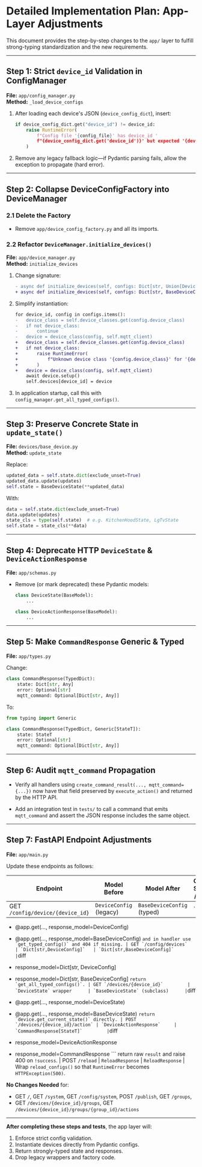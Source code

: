 # Detailed Implementation Plan: App-Layer Adjustments

This document provides the step-by-step changes to the `app/` layer to fulfill strong-typing standardization and the new requirements.

---

## Step 1: Strict `device_id` Validation in ConfigManager

**File:** `app/config_manager.py`  
**Method:** `_load_device_configs`

1. After loading each device's JSON (`device_config_dict`), insert:

    ```python
    if device_config_dict.get("device_id") != device_id:
        raise RuntimeError(
            f"Config file '{config_file}' has device_id '
            f"{device_config_dict.get('device_id')}' but expected '{device_id}'"
        )
    ```

2. Remove any legacy fallback logic—if Pydantic parsing fails, allow the exception to propagate (hard error).

---

## Step 2: Collapse DeviceConfigFactory into DeviceManager

### 2.1 Delete the Factory

- Remove `app/device_config_factory.py` and all its imports.

### 2.2 Refactor `DeviceManager.initialize_devices()`

**File:** `app/device_manager.py`  
**Method:** `initialize_devices`

1. Change signature:

    ```diff
    - async def initialize_devices(self, configs: Dict[str, Union[DeviceConfig, BaseDeviceConfig]]):
    + async def initialize_devices(self, configs: Dict[str, BaseDeviceConfig]):
    ```

2. Simplify instantiation:

    ```diff
    for device_id, config in configs.items():
    -   device_class = self.device_classes.get(config.device_class)
    -   if not device_class:
    -       continue
    -   device = device_class(config, self.mqtt_client)
    +   device_class = self.device_classes.get(config.device_class)
    +   if not device_class:
    +       raise RuntimeError(
    +           f"Unknown device class '{config.device_class}' for '{device_id}'"
    +       )
    +   device = device_class(config, self.mqtt_client)
        await device.setup()
        self.devices[device_id] = device
    ```

3. In application startup, call this with `config_manager.get_all_typed_configs()`.

---

## Step 3: Preserve Concrete State in `update_state()`

**File:** `devices/base_device.py`  
**Method:** `update_state`

Replace:

```python
updated_data = self.state.dict(exclude_unset=True)
updated_data.update(updates)
self.state = BaseDeviceState(**updated_data)
```

With:

```python
data = self.state.dict(exclude_unset=True)
data.update(updates)
state_cls = type(self.state)  # e.g. KitchenHoodState, LgTvState
self.state = state_cls(**data)
```

---

## Step 4: Deprecate HTTP `DeviceState` & `DeviceActionResponse`

**File:** `app/schemas.py`

- Remove (or mark deprecated) these Pydantic models:

  ```python
  class DeviceState(BaseModel):
      ...

  class DeviceActionResponse(BaseModel):
      ...
  ```

---

## Step 5: Make `CommandResponse` Generic & Typed

**File:** `app/types.py`

Change:

```python
class CommandResponse(TypedDict):
    state: Dict[str, Any]
    error: Optional[str]
    mqtt_command: Optional[Dict[str, Any]]
```

To:

```python
from typing import Generic

class CommandResponse(TypedDict, Generic[StateT]):
    state: StateT
    error: Optional[str]
    mqtt_command: Optional[Dict[str, Any]]
```

---

## Step 6: Audit `mqtt_command` Propagation

- Verify all handlers using `create_command_result(..., mqtt_command={...})` now have that field preserved by `execute_action()` and returned by the HTTP API.

- Add an integration test in `tests/` to call a command that emits `mqtt_command` and assert the JSON response includes the same object.

---

## Step 7: FastAPI Endpoint Adjustments

**File:** `app/main.py`

Update these endpoints as follows:

| Endpoint                           | Model Before               | Model After                        | Change Snippet / Notes                                                    |
|------------------------------------|----------------------------|------------------------------------|---------------------------------------------------------------------------|
| GET `/config/device/{device_id}`   | `DeviceConfig` (legacy)    | `BaseDeviceConfig` (typed)        | ```diff
- @app.get(..., response_model=DeviceConfig)
+ @app.get(..., response_model=BaseDeviceConfig)
``` and in handler use `get_typed_config()` and 404 if missing.
| GET `/config/devices`              | `Dict[str,DeviceConfig]`   | `Dict[str,BaseDeviceConfig]`      | ```diff
- response_model=Dict[str, DeviceConfig]
+ response_model=Dict[str, BaseDeviceConfig]
``` return `get_all_typed_configs()`.
| GET `/devices/{device_id}`         | `DeviceState` wrapper      | `BaseDeviceState` (subclass)      | ```diff
- @app.get(..., response_model=DeviceState)
+ @app.get(..., response_model=BaseDeviceState)
``` return `device.get_current_state()` directly.
| POST `/devices/{device_id}/action` | `DeviceActionResponse`     | `CommandResponse[StateT]`         | ```diff
- response_model=DeviceActionResponse
+ response_model=CommandResponse
``` return raw `result` and raise 400 on `!success`.
| POST `/reload`                     | `ReloadResponse`           | `ReloadResponse`                  | Wrap `reload_configs()` so that `RuntimeError` becomes `HTTPException(500)`.

**No Changes Needed** for:

- GET `/`, GET `/system`, GET `/config/system`, POST `/publish`, GET `/groups`,
- GET `/devices/{device_id}/groups`, GET `/devices/{device_id}/groups/{group_id}/actions`

---

**After completing these steps and tests**, the app layer will:

1. Enforce strict config validation.  
2. Instantiate devices directly from Pydantic configs.  
3. Return strongly-typed state and responses.  
4. Drop legacy wrappers and factory code. 